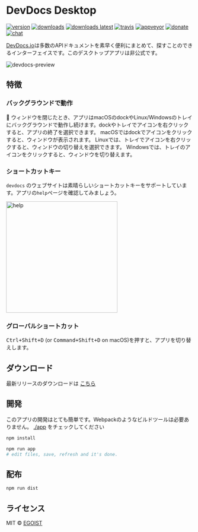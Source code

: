 # DevDocs Desktop

[![version](https://img.shields.io/github/release/egoist/devdocs-desktop.svg?style=flat-square)](https://github.com/egoist/devdocs-desktop/releases)
[![downloads](https://img.shields.io/github/downloads/egoist/devdocs-desktop/total.svg?style=flat-square)](https://github.com/egoist/devdocs-desktop/releases)
[![downloads latest](https://img.shields.io/github/downloads/egoist/devdocs-desktop/latest/total.svg?style=flat-square)](https://github.com/egoist/devdocs-desktop/releases/latest)
[![travis](https://img.shields.io/travis/egoist/devdocs-desktop.svg?style=flat-square)](https://travis-ci.org/egoist/devdocs-desktop)
[![appveyor](https://img.shields.io/appveyor/ci/egoist/devdocs-desktop.svg?style=flat-square)](https://ci.appveyor.com/project/egoist/devdocs-desktop) [![donate](https://img.shields.io/badge/$-donate-ff69b4.svg?maxAge=2592000&style=flat-square)](https://github.com/egoist/donate) [![chat](https://img.shields.io/badge/chat-on%20discord-7289DA.svg?style=flat-square)](https://chat.egoist.moe)

<!--[DevDocs.io](https://devdocs.io/) combines multiple API documentations in a fast, organized, and searchable interface. This is an unoffcial desktop app for it.-->
[DevDocs.io](https://devdocs.io/)は多数のAPIドキュメントを素早く便利にまとめて、探すことのできるインターフェイスです。このデスクトップアプリは非公式です。

![devdocs-preview](https://user-images.githubusercontent.com/8784712/27121730-11676ba8-511b-11e7-8c01-00444ee8501a.png)

## 特徴

### バックグラウンドで動作

<!--When closing the window, the app will continue running in the background, in the dock on macOS and the tray on Linux/Windows. Right-click the dock/tray icon and choose Quit to completely quit the app. On macOS, click the dock icon to show the window. On Linux, right-click the tray icon and choose Toggle to toggle the window. On Windows, click the tray icon to toggle the window. -->
ウィンドウを閉じたとき、アプリはmacOSのdockやLinux/Windowsのトレイにバックグラウンドで動作し続けます。dockやトレイでアイコンを右クリックすると、アプリの終了を選択できます。
macOSではdockでアイコンをクリックすると、ウィンドウが表示されます。
Linuxでは、トレイでアイコンを右クリックすると、ウィンドウの切り替えを選択できます。
Windowsでは、トレイのアイコンをクリックすると、ウィンドウを切り替えます。

<!--### Build-in shortcuts-->

### ショートカットキー

<!--`devdocs` the website itself has great built-in shortcuts support, just check the `help` page in the app.-->
`devdocs` のウェブサイトは素晴らしいショートカットキーをサポートしています。アプリの`help`ページを確認してみましょう。

<img src="https://ooo.0o0.ooo/2017/06/14/59402442301b8.png" alt="help" width="300" />

### グローバルショートカット

<!--Use <kbd>Ctrl+Shift+D</kbd> (or <kbd>Command+Shift+D</kbd> on macOS) to toggle the app.-->
<kbd>Ctrl+Shift+D</kbd> (or <kbd>Command+Shift+D</kbd> on macOS)を押すと、アプリを切り替えします。

## ダウンロード

<!--You can manually download the latest release -->
最新リリースのダウンロードは
[こちら](https://github.com/egoist/devdocs-desktop/releases)

## 開発

このアプリの開発はとても簡単です。Webpackのようなビルドツールは必要ありません。
[./app](/app) をチェックしてください

```bash
npm install

npm run app
# edit files, save, refresh and it's done.
```

## 配布

```bash
npm run dist
```

## ライセンス

MIT &copy; [EGOIST](https://github.com/egoist)

